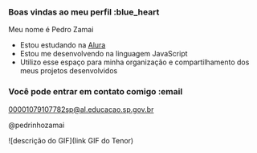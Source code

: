 ### Boas vindas ao meu perfil :blue_heart

Meu nome é Pedro Zamai

- Estou estudando na [Alura](https://www.alura.com.br)
- Estou me desenvolvendo na linguagem JavaScript
- Utilizo esse espaço para minha organização e compartilhamento dos meus projetos desenvolvidos

### Você pode entrar em contato comigo :email

00001079107782sp@al.educacao.sp.gov.br

@pedrinhozamai

![descrição do GIF](link GIF do Tenor)
